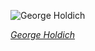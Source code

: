 
![George Holdich](https://upload.wikimedia.org/wikipedia/commons/thumb/a/ad/Lichfield_Cathedral_Organ%2C_Staffordshire%2C_UK_-_Diliff.jpg/525px-Lichfield_Cathedral_Organ%2C_Staffordshire%2C_UK_-_Diliff.jpg)

*[George Holdich](https://wikipedia.org/wiki/File:Lichfield_Cathedral_Organ,_Staffordshire,_UK_-_Diliff.jpg)*
